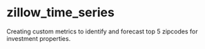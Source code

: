 # zillow_time_series

Creating custom metrics to identify and forecast top 5 zipcodes for investment properties.
